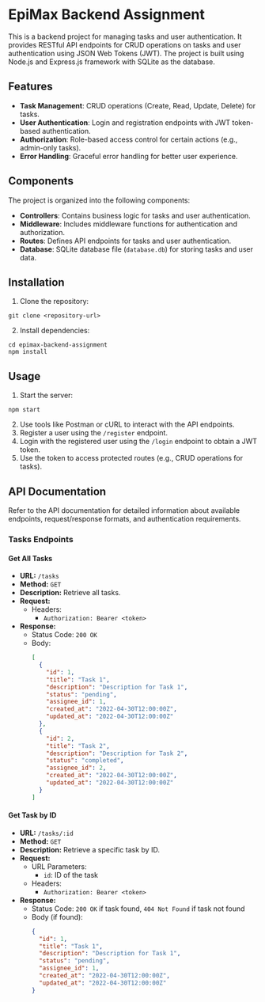 # EpiMax Backend Assignment

This is a backend project for managing tasks and user authentication. It provides RESTful API endpoints for CRUD operations on tasks and user authentication using JSON Web Tokens (JWT). The project is built using Node.js and Express.js framework with SQLite as the database.

## Features

- **Task Management**: CRUD operations (Create, Read, Update, Delete) for tasks.
- **User Authentication**: Login and registration endpoints with JWT token-based authentication.
- **Authorization**: Role-based access control for certain actions (e.g., admin-only tasks).
- **Error Handling**: Graceful error handling for better user experience.

## Components

The project is organized into the following components:

- **Controllers**: Contains business logic for tasks and user authentication.
- **Middleware**: Includes middleware functions for authentication and authorization.
- **Routes**: Defines API endpoints for tasks and user authentication.
- **Database**: SQLite database file (`database.db`) for storing tasks and user data.

## Installation

1. Clone the repository:

```
git clone <repository-url>
```

2. Install dependencies:

```
cd epimax-backend-assignment
npm install
```

## Usage

1. Start the server:

```
npm start
```

2. Use tools like Postman or cURL to interact with the API endpoints.
3. Register a user using the `/register` endpoint.
4. Login with the registered user using the `/login` endpoint to obtain a JWT token.
5. Use the token to access protected routes (e.g., CRUD operations for tasks).

## API Documentation

Refer to the API documentation for detailed information about available endpoints, request/response formats, and authentication requirements.



### Tasks Endpoints

#### Get All Tasks

- **URL:** `/tasks`
- **Method:** `GET`
- **Description:** Retrieve all tasks.
- **Request:**
  - Headers:
    - `Authorization: Bearer <token>`
- **Response:**
  - Status Code: `200 OK`
  - Body:
    ```json
    [
      {
        "id": 1,
        "title": "Task 1",
        "description": "Description for Task 1",
        "status": "pending",
        "assignee_id": 1,
        "created_at": "2022-04-30T12:00:00Z",
        "updated_at": "2022-04-30T12:00:00Z"
      },
      {
        "id": 2,
        "title": "Task 2",
        "description": "Description for Task 2",
        "status": "completed",
        "assignee_id": 2,
        "created_at": "2022-04-30T12:00:00Z",
        "updated_at": "2022-04-30T12:00:00Z"
      }
    ]
    ```

#### Get Task by ID

- **URL:** `/tasks/:id`
- **Method:** `GET`
- **Description:** Retrieve a specific task by ID.
- **Request:**
  - URL Parameters:
    - `id`: ID of the task
  - Headers:
    - `Authorization: Bearer <token>`
- **Response:**
  - Status Code: `200 OK` if task found, `404 Not Found` if task not found
  - Body (if found):
    ```json
    {
      "id": 1,
      "title": "Task 1",
      "description": "Description for Task 1",
      "status": "pending",
      "assignee_id": 1,
      "created_at": "2022-04-30T12:00:00Z",
      "updated_at": "2022-04-30T12:00:00Z"
    }